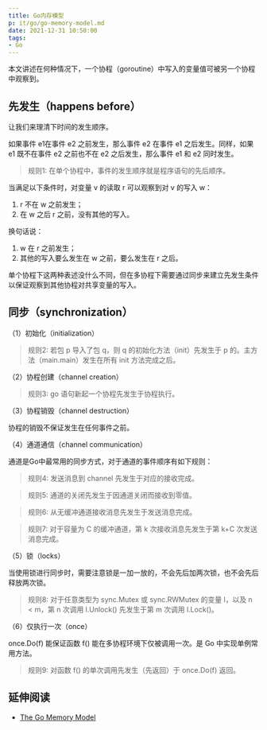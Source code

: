```yaml
---
title: Go内存模型
p: it/go/go-memory-model.md
date: 2021-12-31 10:50:00
tags:
- Go
---
```


本文讲述在何种情况下，一个协程（goroutine）中写入的变量值可被另一个协程中观察到。

## 先发生（happens before）

让我们来理清下时间的发生顺序。

如果事件 e1在事件 e2 之前发生，那么事件 e2 在事件 e1 之后发生。同样，如果 e1 既不在事件 e2 之前也不在 e2 之后发生，那么事件 e1 和 e2 同时发生。

<!--more-->

> 规则1: 在单个协程中，事件的发生顺序就是程序语句的先后顺序。

当满足以下条件时，对变量 v 的读取 r 可以观察到对 v 的写入 w：

1. r 不在 w 之前发生；
2. 在 w 之后 r 之前，没有其他的写入。

换句话说：

1. w 在 r 之前发生；
2. 其他的写入要么发生在 w 之前，要么发生在 r 之后。

单个协程下这两种表述没什么不同，但在多协程下需要通过同步来建立先发生条件以保证观察到其他协程对共享变量的写入。

## 同步（synchronization）

（1）初始化（initialization）

> 规则2: 若包 p 导入了包 q，则 q 的初始化方法（init）先发生于 p 的。主方法（main.main）发生在所有 init 方法完成之后。

（2）协程创建（channel creation）

> 规则3: go 语句新起一个协程先发生于协程执行。

（3）协程销毁（channel destruction）

协程的销毁不保证发生在任何事件之前。

（4）通道通信（channel communication）

通道是Go中最常用的同步方式，对于通道的事件顺序有如下规则：

> 规则4: 发送消息到 channel 先发生于对应的接收完成。

> 规则5: 通道的关闭先发生于因通道关闭而接收到零值。

> 规则6: 从无缓冲通道接收消息先发生于发送消息完成。

> 规则7: 对于容量为 C 的缓冲通道，第 k 次接收消息先发生于第 k+C 次发送消息完成。

（5）锁（locks）

当使用锁进行同步时，需要注意锁是一加一放的，不会先后加两次锁，也不会先后释放两次锁。

> 规则8: 对于任意类型为 sync.Mutex 或 sync.RWMutex 的变量 l，以及 n < m，第 n 次调用 l.Unlock() 先发生于第 m 次调用 l.Lock()。

（6）仅执行一次（once）

once.Do(f) 能保证函数 f() 能在多协程环境下仅被调用一次。是 Go 中实现单例常用方法。

> 规则9: 对函数 f() 的单次调用先发生（先返回）于 once.Do(f) 返回。

## 延伸阅读

- [The Go Memory Model](http://docscn.studygolang.com/ref/mem)
